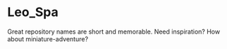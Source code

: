 # Leo_Spa
Great repository names are short and memorable. Need inspiration? How about miniature-adventure?
